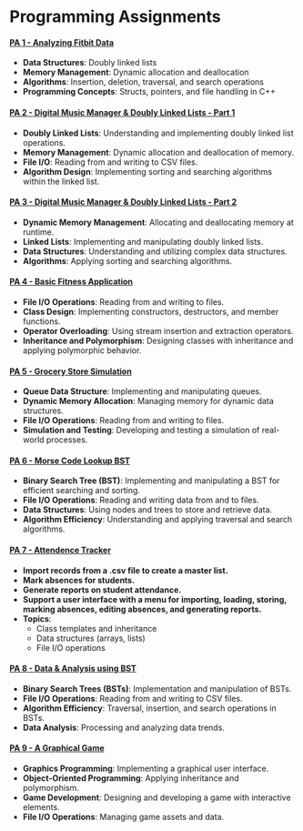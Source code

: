 # Programming Assignments

#### [PA 1 - Analyzing Fitbit Data](https://github.com/MarkShinozaki/CPTS122-DataStructures/tree/ProgrammingAssignments/PA%201%20-%20Analyzing%20Fitbit%20Data)
  - **Data Structures**: Doubly linked lists
  - **Memory Management**: Dynamic allocation and deallocation
  - **Algorithms**: Insertion, deletion, traversal, and search operations
  - **Programming Concepts**: Structs, pointers, and file handling in C++

#### [PA 2 - Digital Music Manager & Doubly Linked Lists - Part 1](https://github.com/MarkShinozaki/CPTS122-DataStructures/tree/ProgrammingAssignments/PA%202%20-%20Digital%20Music%20Manager%20%26%20Doubly%20Linked%20Lists%20-%20Part%201)
  - **Doubly Linked Lists**: Understanding and implementing doubly linked list operations.
  - **Memory Management**: Dynamic allocation and deallocation of memory.
  - **File I/O**: Reading from and writing to CSV files.
  - **Algorithm Design**: Implementing sorting and searching algorithms within the linked list.


#### [PA 3 - Digital Music Manager & Doubly Linked Lists - Part 2](https://github.com/MarkShinozaki/CPTS122-DataStructures/tree/ProgrammingAssignments/PA%203%20-%20Digital%20Music%20Manager%20%26%20Doubly%20Linked%20Lists%20-%20Part%202)
  - **Dynamic Memory Management**: Allocating and deallocating memory at runtime.
  - **Linked Lists**: Implementing and manipulating doubly linked lists.
  - **Data Structures**: Understanding and utilizing complex data structures.
  - **Algorithms**: Applying sorting and searching algorithms.

#### [PA 4 - Basic Fitness Application](https://github.com/MarkShinozaki/CPTS122-DataStructures/tree/ProgrammingAssignments/PA%204%20-%20Basic%20Fitness%20Application)
  - **File I/O Operations**: Reading from and writing to files.
  - **Class Design**: Implementing constructors, destructors, and member functions.
  - **Operator Overloading**: Using stream insertion and extraction operators.
  - **Inheritance and Polymorphism**: Designing classes with inheritance and applying polymorphic behavior.


#### [PA 5 - Grocery Store Simulation](https://github.com/MarkShinozaki/CPTS122-DataStructures/tree/ProgrammingAssignments/PA%205%20-%20Grocery%20Store%20Simulation)
  - **Queue Data Structure**: Implementing and manipulating queues.
  - **Dynamic Memory Allocation**: Managing memory for dynamic data structures.
  - **File I/O Operations**: Reading from and writing to files.
  - **Simulation and Testing**: Developing and testing a simulation of real-world processes.

#### [PA 6 - Morse Code Lookup BST](https://github.com/MarkShinozaki/CPTS122-DataStructures/tree/ProgrammingAssignments/PA%206%20-%20Morse%20Code%20Lookup%20BST)
  - **Binary Search Tree (BST)**: Implementing and manipulating a BST for efficient searching and sorting.
  - **File I/O Operations**: Reading and writing data from and to files.
  - **Data Structures**: Using nodes and trees to store and retrieve data.
  - **Algorithm Efficiency**: Understanding and applying traversal and search algorithms.


#### [PA 7 - Attendence Tracker](https://github.com/MarkShinozaki/CPTS122-DataStructures/tree/ProgrammingAssignments/PA%207%20-%20Attendence%20Tracker)
  - **Import records from a .csv file to create a master list.**
  - **Mark absences for students.**
  - **Generate reports on student attendance.**
  - **Support a user interface with a menu for importing, loading, storing, marking absences, editing absences, and generating reports.**
  - **Topics**:
    - Class templates and inheritance
    - Data structures (arrays, lists)
    - File I/O operations

#### [PA 8 - Data & Analysis using BST](https://github.com/MarkShinozaki/CPTS122-DataStructures/tree/ProgrammingAssignments/PA%208%20-%20Data%20%26%20Analysis%20using%20BST)
  - **Binary Search Trees (BSTs)**: Implementation and manipulation of BSTs.
  - **File I/O Operations**: Reading from and writing to CSV files.
  - **Algorithm Efficiency**: Traversal, insertion, and search operations in BSTs.
  - **Data Analysis**: Processing and analyzing data trends.


#### [PA 9 - A Graphical Game](https://github.com/MarkShinozaki/CPTS122-DataStructures/tree/ProgrammingAssignments/PA%209%20-%20A%20Graphical%20Game)

  - **Graphics Programming**: Implementing a graphical user interface.
  - **Object-Oriented Programming**: Applying inheritance and polymorphism.
  - **Game Development**: Designing and developing a game with interactive elements.
  - **File I/O Operations**: Managing game assets and data.


















